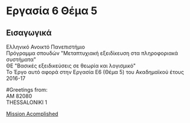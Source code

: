 # Eργασία 6 Θέμα 5
## Εισαγωγικά
Ελληνικό Ανοικτό Πανεπιστήμιο  
Πρόγραμμα σπουδών "Μεταπτυχιακή εξειδίκευση στα πληροφοριακά συστήματα"  
ΘΕ "Βασικές εξειδικεύσεις σε θεωρία και λογισμικό"  
Το Έργο αυτό αφορά στην Εργασία Ε6 (Θέμα 5) του Ακαδημαϊκού έτους 2016-17

#Greetings from:  
AM 82080  
THESSALONIKI 1  

[Mission Acomplished](https://media.tenor.co/images/b62c90b7ff9cec3af3017b9a31967714/tenor.gif)
